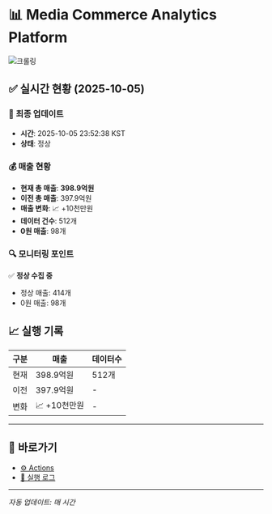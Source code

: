 # 📊 Media Commerce Analytics Platform

![크롤링](https://img.shields.io/badge/크롤링-정상-green)

## ✅ 실시간 현황 (2025-10-05)

### 📍 최종 업데이트
- **시간**: 2025-10-05 23:52:38 KST
- **상태**: 정상

### 💰 매출 현황
- **현재 총 매출**: **398.9억원**
- **이전 총 매출**: 397.9억원
- **매출 변화**: 📈 +10천만원
- **데이터 건수**: 512개
- **0원 매출**: 98개

### 🔍 모니터링 포인트

✅ **정상 수집 중**
- 정상 매출: 414개
- 0원 매출: 98개


## 📈 실행 기록

| 구분 | 매출 | 데이터수 |
|------|------|----------|
| 현재 | 398.9억원 | 512개 |
| 이전 | 397.9억원 | - |
| 변화 | 📈 +10천만원 | - |

---

## 🔗 바로가기

- [⚙️ Actions](../../actions)
- [📝 실행 로그](../../actions/workflows/daily_scraping.yml)

---

*자동 업데이트: 매 시간*
